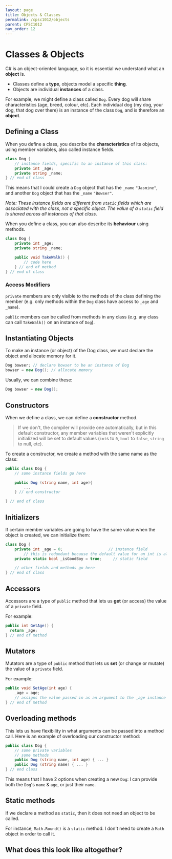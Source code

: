 ```yaml
---
layout: page
title: Objects & Classes
permalink: /cpsc1012/objects
parent: CPSC1012
nav_order: 12
---
```


# Classes & Objects

C# is an object-oriented language, so it is essential we understand what an **object** is.

- Classes define a **type**, objects model a specific **thing**.
- Objects are individual **instances** of a class.

For example, we might define a class called `Dog`. Every dog will share characteristics (age, breed, colour, etc). Each individual dog (my dog, your dog, that dog over there) is an instance of the class `Dog`, and is therefore an **object**.

## Defining a Class
When you define a class, you describe the **characteristics** of its objects, using member variables, also called instance fields.
```csharp
class Dog {
    // instance fields, specific to an instance of this class:
    private int _age;
    private string _name;
} // end of class
```
This means that I could create a `Dog` object that has the `_name` `"Jasmine"`, and another `Dog` object that has the `_name` `"Bowser"`. 

*Note: These instance fields are different from `static` fields which are associated with the class, not a specific object. The value of a `static` field is shared across all instances of that class.*

When you define a class, you can also describe its **behaviour** using methods.
```csharp
class Dog {
    private int _age;
    private string _name;

    public void TakeWalk() {
        // code here
    } // end of method
} // end of class
```

### Access Modifiers

`private` members are only visible to the methods of the class defining the member (e.g. only methods within the `Dog` class have access to `_age` and `_name`).

`public` members can be called from methods in any class (e.g. any class can call `TakeWalk()` on an instance of `Dog`).

## Instantiating Objects

To make an instance (or object) of the Dog class, we must declare the object and allocate memory for it.
```csharp
Dog bowser; // declare bowser to be an instance of Dog
bowser = new Dog(); // allocate memory
```
Usually, we can combine these:
```csharp
Dog bowser = new Dog();
```

## Constructors

When we define a class, we can define a **constructor** method.

> If we don't, the compiler will provide one automatically, but in this default constructor, any member variables that weren't explicitly initialized will be set to default values (`int`s to `0`, `bool` to `false`, `string` to null, etc).

To create a constructor, we create a method with the same name as the class:
```csharp
public class Dog {
    // some instance fields go here

    public Dog (string name, int age){ 
        ...
    } // end constructor

} // end of class
```

## Initializers

If certain member variables are going to have the same value when the object is created, we can initialize them:
```csharp
class Dog {
    private int _age = 0;                    // instance field
        // this is redundant because the default value for an int is already 0
    private static bool _isGoodBoy = true;     // static field

    // other fields and methods go here
} // end of class
```

## Accessors
Accessors are a type of `public` method that lets us **get** (or access) the value of a `private` field. 

For example:
```csharp
public int GetAge() {  
  return _age;  
} // end of method
```

## Mutators
Mutators are a type of `public` method that lets us **set** (or change or mutate) the value of a `private` field.

For example:
```csharp
public void SetAge(int age) {  
    _age = age;  
    // assigns the value passed in as an argument to the _age instance field
} // end of method
```

## Overloading methods
This lets us have flexibility in what arguments can be passed into a method call. Here is an example of overloading our constructor method:
```csharp
public class Dog {
    // some private variables
    // some methods
    public Dog (string name, int age) { ... }
    public Dog (string name) { ... }
} // end class
```

This means that I have 2 options when creating a new `Dog`: I can provide both the `Dog`'s `name` & `age`, or just their `name`.

## Static methods

If we declare a method as `static`, then it does not need an object to be called.

For instance, `Math.Round()` is a `static` method. I don't need to create a `Math` object in order to call it.

## What does this look like altogether?

<script src="https://gist.github.com/dmarshNAIT/35db61dde38abfab9cccb659076043ae.js"></script>